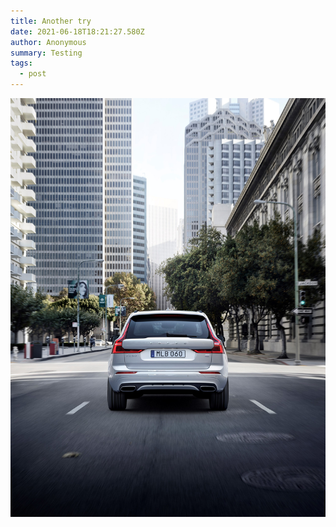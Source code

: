 ```yaml
---
title: Another try
date: 2021-06-18T18:21:27.580Z
author: Anonymous
summary: Testing
tags:
  - post
---
```

![](_site/static/img/265684_xc60_recharge_plug-in_hybrid_r-design_in_crystal_white_pearl.jpg)